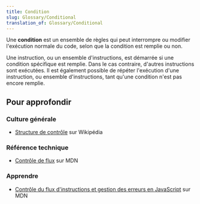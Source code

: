 ```yaml
---
title: Condition
slug: Glossary/Conditional
translation_of: Glossary/Conditional
---
```


Une **condition** est un ensemble de règles qui peut interrompre ou modifier l'exécution normale du code, selon que la condition est remplie ou non.

Une instruction, ou un ensemble d'instructions, est démarrée si une condition spécifique est remplie. Dans le cas contraire, d'autres instructions sont exécutées. Il est également possible de répéter l'exécution d'une instruction, ou ensemble d'instructions, tant qu'une condition n'est pas encore remplie.

## Pour approfondir

### Culture générale

- [Structure de contrôle](https://fr.wikipedia.org/wiki/Structure_de_contrôle#Alternatives) sur Wikipédia

### Référence technique

- [Contrôle de flux](/fr/docs/Glossaire/Structure_de_contrôle) sur MDN

### Apprendre

- [Contrôle du flux d'instructions et gestion des erreurs en JavaScript](/fr/docs/Web/JavaScript/Guide/Contrôle_du_flux_Gestion_des_erreurs) sur MDN
